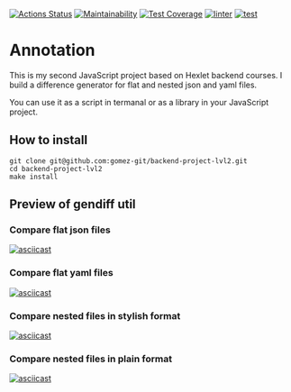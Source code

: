 [![Actions Status](https://github.com/gomez-git/backend-project-lvl2/workflows/hexlet-check/badge.svg)](https://github.com/gomez-git/backend-project-lvl2/actions)
[![Maintainability](https://api.codeclimate.com/v1/badges/f10fc0b023d0434b2c55/maintainability)](https://codeclimate.com/github/gomez-git/backend-project-lvl2/maintainability)
[![Test Coverage](https://api.codeclimate.com/v1/badges/f10fc0b023d0434b2c55/test_coverage)](https://codeclimate.com/github/gomez-git/backend-project-lvl2/test_coverage)
[![linter](https://github.com/gomez-git/backend-project-lvl2/actions/workflows/linter.yml/badge.svg)](https://github.com/gomez-git/backend-project-lvl2/actions/workflows/linter.yml)
[![test](https://github.com/gomez-git/backend-project-lvl2/actions/workflows/test.yml/badge.svg)](https://github.com/gomez-git/backend-project-lvl2/actions/workflows/test.yml)
# Annotation
This is my second JavaScript project based on Hexlet backend courses. I build a difference generator for flat and nested json and yaml files.

You can use it as a script in termanal or as a library in your JavaScript project.
## How to install
```
git clone git@github.com:gomez-git/backend-project-lvl2.git
cd backend-project-lvl2
make install
```
## Preview of gendiff util
### Compare flat json files
[![asciicast](https://asciinema.org/a/NXZDslf6ECIRh6Vc2NjZRCu1h.svg)](https://asciinema.org/a/NXZDslf6ECIRh6Vc2NjZRCu1h)
### Compare flat yaml files
[![asciicast](https://asciinema.org/a/FSoI2cw2bWaD8atGkzlOaUrLZ.svg)](https://asciinema.org/a/FSoI2cw2bWaD8atGkzlOaUrLZ)
### Compare nested files in stylish format
[![asciicast](https://asciinema.org/a/y062kKcChCyoLDjAiPDCwRTvH.svg)](https://asciinema.org/a/y062kKcChCyoLDjAiPDCwRTvH)
### Compare nested files in plain format
[![asciicast](https://asciinema.org/a/u5C1aqvMLqkF8cqsZv0FPTOT6.svg)](https://asciinema.org/a/u5C1aqvMLqkF8cqsZv0FPTOT6)
